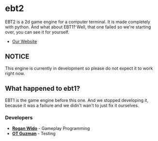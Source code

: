 # ebt2
EBT2 is a 2d game engine for a computer terminal. It is made completely with python. And what about EBT1? Well, that one failed so we're starting over, you can see it for yourself.
- <a href="https://elixirbuild.github.io/vantage/">Our Website</a>

## NOTICE
This engine is currently in development so please do not expect it to work right now.

## What happened to ebt1?
EBT1 is the game engine before this one. And we stopped developing it, because it was a failiure and we didn't wan't to just fix it ourselves.

### Developers
- <a href="https://www.youtube.com/channel/UCWEIM8ybZrdZ37Qr81Lqm4g">**Rogan Wido**</a> - Gameplay Programming
- <a href="https://www.youtube.com/channel/UCjA8hKI-V0qwzXqx__V_9pw">**OT Guzman**</a> - Testing
